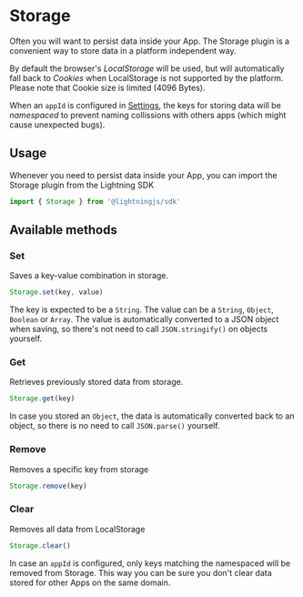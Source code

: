 # Storage

Often you will want to persist data inside your App. The Storage plugin is a convenient way to store data in a platform independent way.

By default the browser's _LocalStorage_ will be used, but will automatically fall back to _Cookies_ when LocalStorage is not supported by the platform. Please note that Cookie size is limited (4096 Bytes).

When an `appId` is configured in [Settings](/plugins/settings), the keys for storing data will be _namespaced_ to prevent naming collissions with others apps (which might cause unexpected bugs).



## Usage

Whenever you need to persist data inside your App, you can import the Storage plugin from the Lightning SDK

```js
import { Storage } from '@lightningjs/sdk'
```

## Available methods

### Set

Saves a key-value combination in storage.

```js
Storage.set(key, value)
```

The key is expected to be a `String`. The value can be a `String`, `Object`, `Boolean` or `Array`. The value is automatically converted to a JSON object when saving, so there's not need to call `JSON.stringify()` on objects yourself.

### Get

Retrieves previously stored data from storage.

```js
Storage.get(key)
```

In case you stored an `Object`, the data is automatically converted back to an object, so there is no need to call `JSON.parse()` yourself.

### Remove

Removes a specific key from storage

```js
Storage.remove(key)
```

### Clear

Removes all data from LocalStorage

```js
Storage.clear()
```

In case an `appId` is configured, only keys matching the namespaced will be removed from Storage. This way you can be sure you don't clear data stored for other Apps on the same domain.
